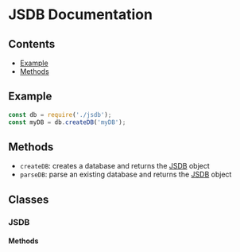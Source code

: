 # JSDB Documentation

## Contents
- [Example](#example)
- [Methods](#methods)


## Example
```js
const db = require('./jsdb');
const myDB = db.createDB('myDB');
```


## Methods

- `createDB`: creates a database and returns the [JSDB](#jsdb) object  
- `parseDB`: parse an existing database and returns the [JSDB](#jsdb) object

## Classes

### JSDB
#### Methods